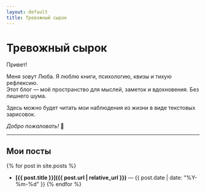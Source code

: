 ```yaml
---
layout: default
title: Тревожный сырок
---
```


# Тревожный сырок

Привет!

Меня зовут Люба. Я люблю книги, психологию, квизы и тихую рефлексию.  
Этот блог — моё пространство для мыслей, заметок и вдохновения. Без лишнего шума.

Здесь можно будет читать мои наблюдения из жизни в виде текстовых зарисовок.

*Добро пожаловать!* 🌿

---
## Мои посты

{% for post in site.posts %}
- **[{{ post.title }}]({{ post.url | relative_url }})** — {{ post.date | date: "%Y-%m-%d" }}
{% endfor %}

